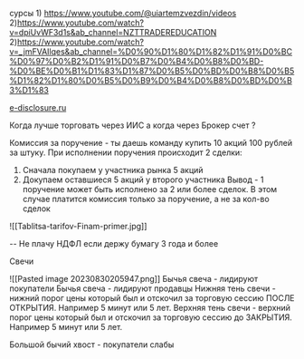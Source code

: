 сурсы 1) https://www.youtube.com/@uiartemzvezdin/videos
2)https://www.youtube.com/watch?v=dpiUvWF3d1s&ab_channel=NZTTRADEREDUCATION
2)https://www.youtube.com/watch?v=_jmFVAIlqes&ab_channel=%D0%90%D1%80%D1%82%D1%91%D0%BC%D0%97%D0%B2%D1%91%D0%B7%D0%B4%D0%B8%D0%BD-%D0%BE%D0%B1%D1%83%D1%87%D0%B5%D0%BD%D0%B8%D0%B5%D1%82%D1%80%D0%B5%D0%B9%D0%B4%D0%B8%D0%BD%D0%B3%D1%83

[e-disclosure.ru](https://www.e-disclosure.ru/)

Когда лучше торговать через ИИС а когда через Брокер счет ? 

Комиссия за поручение - ты даешь команду купить 10 акций 100 рублей за штуку. При исполнении поручения происходит 2 сделки: 
1) Cначала покупаем у участника рынка 5 акций 
2) Докупаем оставшиеся 5 акций у второго участника 
Вывод - 1 поручение может быть исполнено за 2 или более сделок. В этом случае платится комиссия только за поручение, а не за кол-во сделок 

![[Tablitsa-tarifov-Finam-primer.jpg]]

-- Не плачу НДФЛ если держу бумагу 3 года и более

Свечи

![[Pasted image 20230830205947.png]]
Бычья свеча - лидируют покупатели 
Бычья свеча - лидируют продавцы
Нижняя тень свечи - нижний порог цены который был и отскочил за торговую сессию ПОСЛЕ ОТКРЫТИЯ. Например 5 минут или 5 лет.
Верхняя тень свечи - верхний порог цены который был и отскочил за торговую сессию до ЗАКРЫТИЯ. Например 5 минут или 5 лет.

Большой бычий хвост - покупатели слабы 

